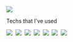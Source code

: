 <img src="https://capsule-render.vercel.app/api?type=Waving&color=auto&height=300&section=header&text=Juneyoung%20Park&fontSize=90" />

Techs that I've used

<img src="https://img.shields.io/badge/Php-3766AB?style=flat-square&logo=Php&logoColor=white"/></a>&nbsp;
<img src="https://img.shields.io/badge/Javascript-3766AB?style=flat-square&logo=Javascript&logoColor=white"/></a>&nbsp;
<img src="https://img.shields.io/badge/MSSQL-3766AB?style=flat-square&logo=MicrosoftSQLServer&logoColor=white"/></a>&nbsp;
<img src="https://img.shields.io/badge/MySQL-3766AB?style=flat-square&logo=MySQL&logoColor=white"/></a>&nbsp;
<img src="https://img.shields.io/badge/PostgreSQL-3766AB?style=flat-square&logo=PostgreSQL&logoColor=white"/></a>&nbsp;
<img src="https://img.shields.io/badge/CentOS-3766AB?style=flat-square&logo=CentOS&logoColor=white"/></a>&nbsp;
<img src="https://img.shields.io/badge/Windows-3766AB?style=flat-square&logo=Windows&logoColor=white"/></a>&nbsp;
